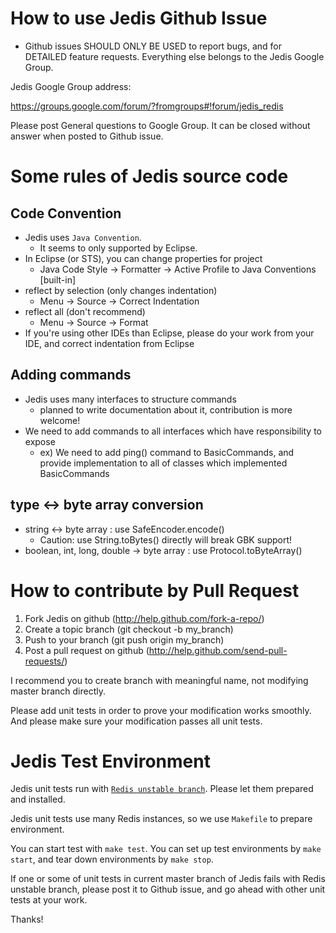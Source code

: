# How to use Jedis Github Issue

* Github issues SHOULD ONLY BE USED to report bugs, and for DETAILED feature requests. Everything else belongs to the Jedis Google Group.

Jedis Google Group address:
  
https://groups.google.com/forum/?fromgroups#!forum/jedis_redis

Please post General questions to Google Group. It can be closed without answer when posted to Github issue.

# Some rules of Jedis source code

## Code Convention

* Jedis uses ```Java Convention```.
  * It seems to only supported by Eclipse.
* In Eclipse (or STS), you can change properties for project
  * Java Code Style -> Formatter -> Active Profile to Java Conventions [built-in]
* reflect by selection (only changes indentation)
  * Menu -> Source -> Correct Indentation
* reflect all (don't recommend)
  * Menu -> Source -> Format
* If you're using other IDEs than Eclipse, please do your work from your IDE, and correct indentation from Eclipse

## Adding commands

* Jedis uses many interfaces to structure commands
  * planned to write documentation about it, contribution is more welcome!
* We need to add commands to all interfaces which have responsibility to expose
  * ex) We need to add ping() command to BasicCommands, and provide implementation to all of classes which implemented BasicCommands

## type <-> byte array conversion

* string <-> byte array : use SafeEncoder.encode()
  * Caution: use String.toBytes() directly will break GBK support!
* boolean, int, long, double -> byte array : use Protocol.toByteArray()

# How to contribute by Pull Request

1. Fork Jedis on github (http://help.github.com/fork-a-repo/)
2. Create a topic branch (git checkout -b my_branch)
3. Push to your branch (git push origin my_branch)
4. Post a pull request on github (http://help.github.com/send-pull-requests/)

I recommend you to create branch with meaningful name, not modifying master branch directly.

Please add unit tests in order to prove your modification works smoothly. And please make sure your modification passes all unit tests.

# Jedis Test Environment

Jedis unit tests run with [```Redis unstable branch```](https://github.com/antirez/redis).
Please let them prepared and installed.

Jedis unit tests use many Redis instances, so we use ```Makefile``` to prepare environment. 

You can start test with ```make test```.
You can set up test environments by ```make start```, and tear down environments by ```make stop```.

If one or some of unit tests in current master branch of Jedis fails with Redis unstable branch, please post it to Github issue, and go ahead with other unit tests at your work.

Thanks!